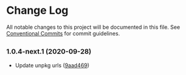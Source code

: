 # Change Log

All notable changes to this project will be documented in this file.
See [Conventional Commits](https://conventionalcommits.org) for commit guidelines.

## <small>1.0.4-next.1 (2020-09-28)</small>

* Update unpkg urls ([9aad469](https://github.com/unicorndesign/website/commit/9aad469))
